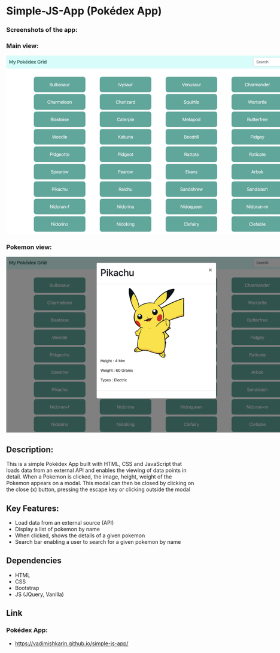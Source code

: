 # Simple-JS-App (Pokédex App)

### Screenshots of the app:

### Main view:

  <img src="/img/pokedex.png" alt="Alt text" style="display: inline-block; margin: 0 auto; max-width: 800px">

### Pokemon view:

  <img src="/img/pokedex2.png" alt="Alt text" style="display: inline-block; margin: 0 auto; max-width: 800px">

## Description:

This is a simple Pokédex App built with HTML, CSS and JavaScript that loads data from an external API and enables the viewing of data points in detail. When a Pokemon is clicked, the image, height, weight of the Pokemon appears on a modal. This modal can then be closed by clicking on the close (x) button, pressing the escape key or clicking outside the modal

## Key Features:

- Load data from an external source (API)
- Display a list of pokemon by name
- When clicked, shows the details of a given pokemon
- Search bar enabling a user to search for a given pokemon by name

## Dependencies

- HTML
- CSS
- Bootstrap
- JS (JQuery, Vanilla)

## Link

### Pokédex App:

- https://vadimishkarin.github.io/simple-js-app/
